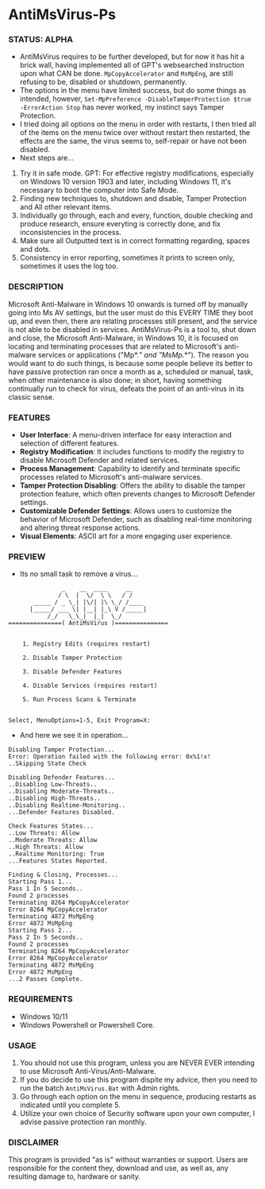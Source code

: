 # AntiMsVirus-Ps

### STATUS: ALPHA
- AntiMsVirus requires to be further developed, but for now it has hit a brick wall, having implemented all of GPT's websearched instruction upon what CAN be done. `MpCopyAccelerator` and `MsMpEng`, are still refusing to be, disabled or shutdown, permanently.
- The options in the menu have limited success, but do some things as intended, however, `Set-MpPreference -DisableTamperProtection $true -ErrorAction Stop` has never worked, my instinct says Tamper Protection.
- I tried doing all options on the menu in order with restarts, I then tried all of the items on the menu twice over without restart then restarted, the effects are the same, the virus seems to, self-repair or have not been disabled.
- Next steps are...
1. Try it in safe mode. GPT: For effective registry modifications, especially on Windows 10 version 1903 and later, including Windows 11, it's necessary to boot the computer into Safe Mode. 
2. Finding new techniques to, shutdown and disable, Tamper Protection and All other relevant items.
3. Individually go through, each and every, function, double checking and produce research, ensure everyting is correctly done, and fix inconsistencies in the process.
4. Make sure all Outputted text is in correct formatting regarding, spaces and dots.
5. Consistency in error reporting, sometimes it prints to screen only, sometimes it uses the log too.

### DESCRIPTION
Microsoft Anti-Malware in Windows 10 onwards is turned off by manually going into Ms AV settings, but the user must do this EVERY TIME they boot up, and even then, there are relating processes still present, and the service is not able to be disabled in services. AntiMsVirus-Ps is a tool to, shut down and close, the Microsoft Anti-Malware, in Windows 10, it is focused on locating and terminating processes that are related to Microsoft's anti-malware services or applications ("Mp*.*" and "MsMp*.*"). The reason you would want to do such things, is because some people believe its better to have passive protection ran once a month as a, scheduled or manual, task, when other maintenance is also done; in short, having something continually run to check for virus, defeats the point of an anti-virus in its classic sense.

### FEATURES
- **User Interface**: A menu-driven interface for easy interaction and selection of different features.
- **Registry Modification**: It includes functions to modify the registry to disable Microsoft Defender and related services.
- **Process Management**: Capability to identify and terminate specific processes related to Microsoft's anti-malware services.
- **Tamper Protection Disabling**: Offers the ability to disable the tamper protection feature, which often prevents changes to Microsoft Defender settings.
- **Customizable Defender Settings**: Allows users to customize the behavior of Microsoft Defender, such as disabling real-time monitoring and altering threat response actions.
- **Visual Elements**: ASCII art for a more engaging user experience.

### PREVIEW
- Its no small task to remove a virus...
```
               _    __  ____     __
              / \  |  \/  \ \   / /
       _____ / _ \_| |\/| |\ \_/ /____
      |_____/ ___ \| |__| |_\ V /_____|
           /_/   \_\_|  |_|  \_/
===============( AntiMsVirus )===============


    1. Registry Edits (requires restart)

    2. Disable Tamper Protection

    3. Disable Defender Features

    4. Disable Services (requires restart)

    5. Run Process Scans & Terminate


Select, MenuOptions=1-5, Exit Program=X:

```
- And here we see it in operation...
```
Disabling Tamper Protection...
Error: Operation failed with the following error: 0x%1!x!
..Skipping State Check

Disabling Defender Features...
..Disabling Low-Threats..
..Disabling Moderate-Threats..
..Disabling High-Threats..
..Disabling Realtime-Monitoring..
...Defender Features Disabled.

Check Features States...
..Low Threats: Allow
..Moderate Threats: Allow
..High Threats: Allow
..Realtime Monitoring: True
...Features States Reported.

Finding & Closing, Processes...
Starting Pass 1...
Pass 1 In 5 Seconds..
Found 2 processes
Terminating 8264 MpCopyAccelerator
Error 8264 MpCopyAccelerator
Terminating 4872 MsMpEng
Error 4872 MsMpEng
Starting Pass 2...
Pass 2 In 5 Seconds..
Found 2 processes
Terminating 8264 MpCopyAccelerator
Error 8264 MpCopyAccelerator
Terminating 4872 MsMpEng
Error 4872 MsMpEng
...2 Passes Complete.
```

### REQUIREMENTS
- Windows 10/11
- Windows Powershell or Powershell Core.

### USAGE
1. You should not use this program, unless you are NEVER EVER intending to use Microsoft Anti-Virus/Anti-Malware.  
2. If you do decide to use this program dispite my advice, then you need to run the batch `AntiMsVirus.Bat` with Admin rights.
3. Go through each option on the menu in sequence, producing restarts as indicated until you complete 5.
3. Utilize your own choice of Security software upon your own computer, I advise passive protection ran monthly.

### DISCLAIMER
This program is provided "as is" without warranties or support. Users are responsible for the content they, download and use, as well as, any resulting damage to, hardware or sanity.
